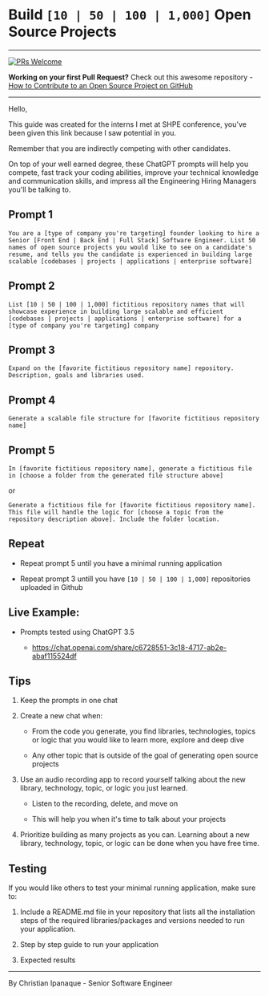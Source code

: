 # Build `[10 | 50 | 100 | 1,000]` Open Source Projects

---

[![PRs Welcome](https://img.shields.io/badge/PRs-welcome-brightgreen.svg?style=flat-square)](https://github.com/christianengineer/engineeringschool.ai)

**Working on your first Pull Request?** Check out this awesome repository - [How to Contribute to an Open Source Project on GitHub](https://github.com/firstcontributions/first-contributions)

---

Hello, 

This guide was created for the interns I met at SHPE conference, you've been given this link because I saw potential in you.

Remember that you are indirectly competing with other candidates.

On top of your well earned degree, these ChatGPT prompts will help you compete, fast track your coding abilities, improve your technical knowledge and communication skills, and impress all the Engineering Hiring Managers you'll be talking to.

## Prompt 1

```
You are a [type of company you're targeting] founder looking to hire a Senior [Front End | Back End | Full Stack] Software Engineer. List 50 names of open source projects you would like to see on a candidate's resume, and tells you the candidate is experienced in building large scalable [codebases | projects | applications | enterprise software]
```

## Prompt 2

```
List [10 | 50 | 100 | 1,000] fictitious repository names that will showcase experience in building large scalable and efficient [codebases | projects | applications | enterprise software] for a [type of company you're targeting] company
```

## Prompt 3

```
Expand on the [favorite fictitious repository name] repository. Description, goals and libraries used.
```

## Prompt 4

```
Generate a scalable file structure for [favorite fictitious repository name]
```

## Prompt 5

```
In [favorite fictitious repository name], generate a fictitious file in [choose a folder from the generated file structure above]
```

or

```
Generate a fictitious file for [favorite fictitious repository name]. This file will handle the logic for [choose a topic from the repository description above]. Include the folder location.
```

## Repeat

- Repeat prompt 5 until you have a minimal running application

- Repeat prompt 3 untill you have `[10 | 50 | 100 | 1,000]` repositories uploaded in Github

## Live Example:

- Prompts tested using ChatGPT 3.5

  - https://chat.openai.com/share/c6728551-3c18-4717-ab2e-abaf115524df

## Tips

1. Keep the prompts in one chat

2. Create a new chat when:

   - From the code you generate, you find libraries, technologies, topics or logic that you would like to learn more, explore and deep dive

   - Any other topic that is outside of the goal of generating open source projects

3. Use an audio recording app to record yourself talking about the new library, technology, topic, or logic you just learned.

   - Listen to the recording, delete, and move on

   - This will help you when it's time to talk about your projects

4. Prioritize building as many projects as you can. Learning about a new library, technology, topic, or logic can be done when you have free time.

## Testing

If you would like others to test your minimal running application, make sure to:

1. Include a README.md file in your repository that lists all the installation steps of the required libraries/packages and versions needed to run your application.

2. Step by step guide to run your application

3. Expected results

---

By Christian Ipanaque - Senior Software Engineer

